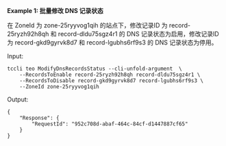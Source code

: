 **Example 1: 批量修改 DNS 记录状态**

在 ZoneId 为 zone-25ryyvog1qih 的站点下，修改记录ID 为 record-25ryzh92h8qh 和 record-dldu75sgz4r1 的 DNS 记录状态为启用，修改记录ID 为 record-gkd9gyrvk8d7 和 record-lgubhs6rf9s3 的 DNS 记录状态为停用。

Input: 

```
tccli teo ModifyDnsRecordsStatus --cli-unfold-argument  \
    --RecordsToEnable record-25ryzh92h8qh record-dldu75sgz4r1 \
    --RecordsToDisable record-gkd9gyrvk8d7 record-lgubhs6rf9s3 \
    --ZoneId zone-25ryyvog1qih
```

Output: 
```
{
    "Response": {
        "RequestId": "952c708d-abaf-464c-84cf-d1447887cf65"
    }
}
```

